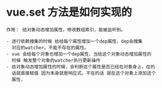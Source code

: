 

#  vue.set 方法是如何实现的
   
    作用： 给对象动态增加属性，修改数组索引，能被监听到。

    - 进行依赖搜集的时候 给给每个属性增加一个dep属性，dep会搜集
      对应的watcher，不能不存在的属性。
    - vue 会给每个对象也增加一个dep属性，当给这个对象动态增加属性的
      时候 触发整个对象的watcher执行更新操作
    - 给对象动态增加属性的时候，会判断这个属性是否已经在对象身上，在的
      话就直接赋值 因为本身就是响应式。不在的话 就在这个对象上添加这个
      属性，
       
